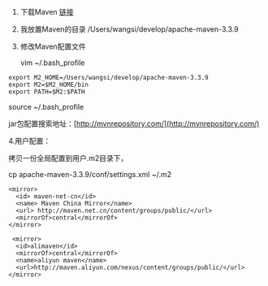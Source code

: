 1. 下载Maven [链接](http://maven.apache.org/download.cgi)
2. 我放置Maven的目录
   /Users/wangsi/develop/apache-maven-3.3.9
3. 修改Maven配置文件

   vim ~/.bash\_profile

```
export M2_HOME=/Users/wangsi/develop/apache-maven-3.3.9
export M2=$M2_HOME/bin
export PATH=$M2:$PATH
```

source ~/.bash\_profile

jar包配置搜索地址：[http://mvnrepository.com/](http://mvnrepository.com/)

4.用户配置：

拷贝一份全局配置到用户.m2目录下，

cp apache-maven-3.3.9/conf/settings.xml ~/.m2

```
<mirror>
  <id> maven-net-cn</id>
  <name> Maven China Mirror</name>
  <url> http://maven.net.cn/content/groups/public/</url>
  <mirrorOf>central</mirrorOf>
</mirror>
```

```
 <mirror>   
  <id>alimaven</id> 
  <mirrorOf>central</mirrorOf> 
  <name>aliyun maven</name>  
  <url>http://maven.aliyun.com/nexus/content/groups/public/</url> 
</mirror>
```



